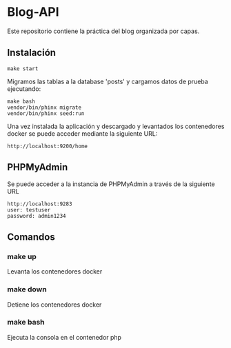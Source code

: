 # Blog-API

Este repositorio contiene la práctica del blog organizada por capas.

## Instalación


```shell
make start
```

Migramos las tablas a la database 'posts' y cargamos datos de prueba ejecutando:
```
make bash
vendor/bin/phinx migrate
vendor/bin/phinx seed:run
```

Una vez instalada la aplicación y descargado y levantados los contenedores docker se puede acceder mediante la siguiente URL:
```
http://localhost:9200/home
```

## PHPMyAdmin
Se puede acceder a la instancia de PHPMyAdmin a través de la siguiente URL
```
http://localhost:9283
user: testuser
password: admin1234
```

## Comandos

### make up
Levanta los contenedores docker

### make down
Detiene los contenedores docker

### make bash
Ejecuta la consola en el contenedor php

